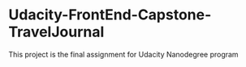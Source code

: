 # Udacity-FrontEnd-Capstone-TravelJournal
This project is the final assignment for Udacity Nanodegree program
